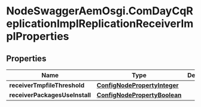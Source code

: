 # NodeSwaggerAemOsgi.ComDayCqReplicationImplReplicationReceiverImplProperties

## Properties
Name | Type | Description | Notes
------------ | ------------- | ------------- | -------------
**receiverTmpfileThreshold** | [**ConfigNodePropertyInteger**](ConfigNodePropertyInteger.md) |  | [optional] 
**receiverPackagesUseInstall** | [**ConfigNodePropertyBoolean**](ConfigNodePropertyBoolean.md) |  | [optional] 


